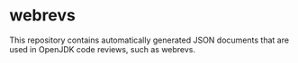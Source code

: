 # webrevs

This repository contains automatically generated JSON documents that are used in
OpenJDK code reviews, such as webrevs.

